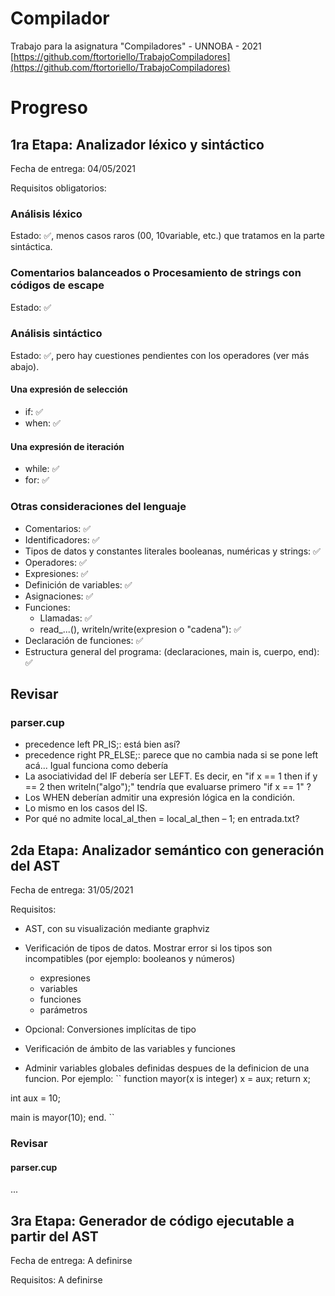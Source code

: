 # Compilador
Trabajo para la asignatura "Compiladores" - UNNOBA - 2021
[https://github.com/ftortoriello/TrabajoCompiladores](https://github.com/ftortoriello/TrabajoCompiladores)

# Progreso

## 1ra Etapa: Analizador léxico y sintáctico

Fecha de entrega: 04/05/2021

Requisitos obligatorios:

### Análisis léxico
Estado: :white_check_mark:, menos casos raros (00, 10variable, etc.) que tratamos en la parte sintáctica.

### Comentarios balanceados o Procesamiento de strings con códigos de escape
Estado: :white_check_mark:

### Análisis sintáctico
Estado: :white_check_mark:, pero hay cuestiones pendientes con los operadores (ver más abajo).

#### Una expresión de selección
* if: :white_check_mark:
* when: :white_check_mark:

#### Una expresión de iteración
* while: :white_check_mark:
* for: :white_check_mark:

### Otras consideraciones del lenguaje
* Comentarios: :white_check_mark:
* Identificadores: :white_check_mark:
* Tipos de datos y constantes literales booleanas, numéricas y strings: :white_check_mark:
* Operadores: :white_check_mark:
* Expresiones: :white_check_mark:
* Definición de variables: :white_check_mark:
* Asignaciones: :white_check_mark:
* Funciones:
  * Llamadas: :white_check_mark:
  * read_...(), writeln/write(expresion o "cadena"): :white_check_mark:
* Declaración de funciones: :white_check_mark:
* Estructura general del programa: (declaraciones, main is, cuerpo, end): :white_check_mark:

## Revisar
### parser.cup
* precedence left PR_IS;: está bien así?
* precedence right PR_ELSE;: parece que no cambia nada si se pone left acá... Igual funciona como debería
* La asociatividad del IF debería ser LEFT.
  Es decir, en "if x == 1 then if y == 2 then writeln("algo");" tendría que evaluarse primero "if x == 1" ?
* Los WHEN deberían admitir una expresión lógica en la condición.
* Lo mismo en los casos del IS.
* Por qué no admite local_al_then = local_al_then – 1; en entrada.txt?

## 2da Etapa: Analizador semántico con generación del AST

Fecha de entrega: 31/05/2021

Requisitos:
* AST, con su visualización mediante graphviz
* Verificación de tipos de datos. Mostrar error si los tipos son incompatibles (por ejemplo: booleanos y números)
  * expresiones
  * variables
  * funciones
  * parámetros
* Opcional: Conversiones implícitas de tipo
* Verificación de ámbito de las variables y funciones

* Adminir variables globales definidas despues de la definicion de una funcion. Por ejemplo:
``
function mayor(x is integer)
    x = aux;
    return x;

int aux = 10;

main is
    mayor(10);
end.
``

### Revisar

#### parser.cup
...

## 3ra Etapa: Generador de código ejecutable a partir del AST

Fecha de entrega: A definirse

Requisitos:
A definirse
